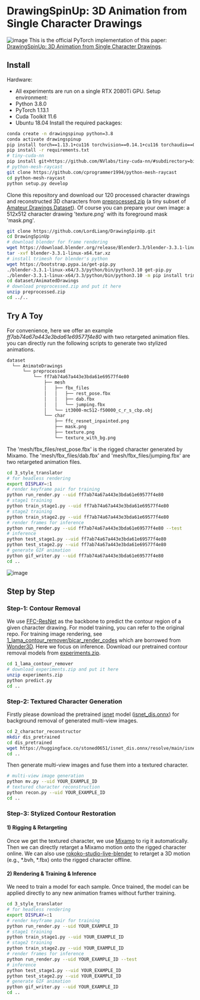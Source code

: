 # DrawingSpinUp: 3D Animation from Single Character Drawings
![image](docs/static/images/teaser/fig_teaser.png)
This is the official PyTorch implementation of this paper: [DrawingSpinUp: 3D Animation from Single Character Drawings](https://drawingspinup2024.github.io).

## Install
Hardware: 
  - All experiments are run on a single RTX 2080Ti GPU.
Setup environment:
  - Python 3.8.0
  - PyTorch 1.13.1
  - Cuda Toolkit 11.6
  - Ubuntu 18.04
Install the required packages:
```sh
conda create -n drawingspinup python=3.8
conda activate drawingspinup
pip install torch==1.13.1+cu116 torchvision==0.14.1+cu116 torchaudio==0.13.1 --extra-index-url https://download.pytorch.org/whl/cu116
pip install -r requirements.txt
# tiny-cuda-nn
pip install git+https://github.com/NVlabs/tiny-cuda-nn/#subdirectory=bindings/torch
# python-mesh-raycast
git clone https://github.com/cprogrammer1994/python-mesh-raycast
cd python-mesh-raycast
python setup.py develop
```
Clone this repository and download our 120 processed character drawings and reconstructed 3D characters from [preprocessed.zip](https://portland-my.sharepoint.com/:u:/g/personal/jzhou67-c_my_cityu_edu_hk/EVNRuFdeNrhFt0qkifwCuCwBIhJWSfEke5KvYF_hk91FcQ?e=FtLauE) (a tiny subset of [Amateur Drawings Dataset](https://github.com/facebookresearch/AnimatedDrawings)). Of course you can prepare your own image: a 512x512 character drawing 'texture.png' with its foreground mask 'mask.png'.

```sh
git clone https://github.com/LordLiang/DrawingSpinUp.git
cd DrawingSpinUp
# download blender for frame rendering
wget https://download.blender.org/release/Blender3.3/blender-3.3.1-linux-x64.tar.xz
tar -xvf blender-3.3.1-linux-x64.tar.xz
# install trimesh for blender's python
wget https://bootstrap.pypa.io/get-pip.py
./blender-3.3.1-linux-x64/3.3/python/bin/python3.10 get-pip.py
./blender-3.3.1-linux-x64/3.3/python/bin/python3.10 -m pip install trimesh
cd dataset/AnimatedDrawings
# download preprocessed.zip and put it here
unzip preprocessed.zip
cd ../..
```

## Try A Toy
For convenience, here we offer an example *ff7ab74a67a443e3bda61e69577f4e80* with two retargeted animation files. you can directly run the following scripts to generate two stylized animations. 
```sh
dataset
  └── AnimateDrawings
      └── preprocessed
          └── ff7ab74a67a443e3bda61e69577f4e80
              ├── mesh
              │   ├── fbx_files
              │   │   ├── rest_pose.fbx
              │   │   ├── dab.fbx
              │   │   └── jumping.fbx
              │   └── it3000-mc512-f50000_c_r_s_cbp.obj
              └── char
                  ├── ffc_resnet_inpainted.png
                  ├── mask.png
                  ├── texture.png
                  └── texture_with_bg.png

```
The 'mesh/fbx_files/rest_pose.fbx' is the rigged character generated by Mixamo.
The 'mesh/fbx_files/dab.fbx' and 'mesh/fbx_files/jumping.fbx' are two retargeted animation files. 
```sh
cd 3_style_translator
# for headless rendering
export DISPLAY=:1
# render keyframe pair for training
python run_render.py --uid ff7ab74a67a443e3bda61e69577f4e80
# stage1 training
python train_stage1.py --uid ff7ab74a67a443e3bda61e69577f4e80
# stage2 training
python train_stage2.py --uid ff7ab74a67a443e3bda61e69577f4e80
# render frames for inference
python run_render.py --uid ff7ab74a67a443e3bda61e69577f4e80 --test
# inference
python test_stage1.py --uid ff7ab74a67a443e3bda61e69577f4e80
python test_stage2.py --uid ff7ab74a67a443e3bda61e69577f4e80
# generate GIF animation
python gif_writer.py --uid ff7ab74a67a443e3bda61e69577f4e80
cd ..
```

![image](docs/results/gallery/ff7ab74a67a443e3bda61e69577f4e80.gif)

## Step by Step
### Step-1: Contour Removal
We use [FFC-ResNet](https://github.com/advimman/lama) as the backbone to predict the contour region of a given character drawing. 
For model training, you can refer to the original repo.
For training image rendering, see [1_lama_contour_remover/bicar_render_codes](1_lama_contour_remover/bicar_render_codes) which are borrowed from [Wonder3D](https://github.com/xxlong0/Wonder3D/tree/main/render_codes).
Here we focus on inference. Download our pretrained contour removal models from [experiments.zip](https://portland-my.sharepoint.com/:u:/g/personal/jzhou67-c_my_cityu_edu_hk/Ed6BaAAWgIhGqIMjaju_v4kB_K-DIFGu1bQ7zM3CbQMrTw?e=KaltGi).
```sh
cd 1_lama_contour_remover
# download experiments.zip and put it here
unzip experiments.zip
python predict.py
cd ..
```
### Step-2: Textured Character Generation
Firstly please download the pretrained [isnet](https://xuebinqin.github.io/dis/index.html) model ([isnet_dis.onnx](https://huggingface.co/stoned0651/isnet_dis.onnx/resolve/main/isnet_dis.onnx)) for background removal of generated multi-view images.
```sh
cd 2_charactor_reconstructor
mkdir dis_pretrained
cd dis_pretrained
wget https://huggingface.co/stoned0651/isnet_dis.onnx/resolve/main/isnet_dis.onnx
cd ..
```
Then generate multi-view images and fuse them into a textured character.
```sh
# multi-view image generation
python mv.py --uid YOUR_EXAMPLE_ID
# textured character reconstruction
python recon.py --uid YOUR_EXAMPLE_ID
cd ..
```
### Step-3: Stylized Contour Restoration

#### 1) Rigging & Retargeting

Once we get the textured character, we use [Mixamo](https://www.mixamo.com) to rig it automatically. Then we can directly retarget a Mixamo motion onto the rigged character online. We can also use [rokoko-studio-live-blender](https://github.com/Rokoko/rokoko-studio-live-blender) to retarget a 3D motion (e.g., *.bvh, *.fbx) onto the rigged character offline.

#### 2) Rendering & Training & Inference

We need to train a model for each sample. Once trained, the model can be applied directly to any new animation frames without further training.

```sh
cd 3_style_translator
# for headless rendering
export DISPLAY=:1
# render keyframe pair for training
python run_render.py --uid YOUR_EXAMPLE_ID
# stage1 training
python train_stage1.py --uid YOUR_EXAMPLE_ID
# stage2 training
python train_stage2.py --uid YOUR_EXAMPLE_ID
# render frames for inference
python run_render.py --uid YOUR_EXAMPLE_ID --test
# inference
python test_stage1.py --uid YOUR_EXAMPLE_ID
python test_stage2.py --uid YOUR_EXAMPLE_ID
# generate GIF animation
python gif_writer.py --uid YOUR_EXAMPLE_ID
cd ..
```






